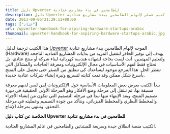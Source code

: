 ```yaml
---
title: دليل Upverter للطامحين في بدء مشاريع عتادية
description: دليل Upverter كتيب عملي لإلهام الطامحين ببدء مشاريع عتادية Hardware، يهدف إلى توفير الحافز لتفعيل المزيد من بدايات المشاريع العتادية الناجحة
date: 2013-09-05T21:29:11+00:00
tags: ["عتاد"]
url: /upverter-handbook-for-aspiring-hardware-startups-arabic
thumbnail: upverter-handbook-for-aspiring-hardware-startups-arabic.jpg
---
```


هذا الكتيب ترجمة لدليل [Upverter](https://upverter.com/learn/en/preface/) الموجه لإلهام الطامحين ببدء مشاريع عتادية (Hardware) يهدف إلى توفير الحافز لتفعيل المزيد من بدايات المشاريع العتادية الناجحة ولتعليم المهتمين، أنت لست بحاجة لشهادة هندسة كهربائية لبناء شركة أو منتج عتادي، بل تحتاج فقط لفهم الأساسيات في مجال الإلكترونيات ومعرفة الحاجات والمشاكل التي تنتظر الحل. هذا المرجع موجود ليساعدك كي تنطلق من الصفر حتى تحصل على المنتج بأسرع شكل ممكن وقد تمت كتابته لتسريع وتيرة إنشاء شركات عتادية جديدة.

يبدأ الكتيب بعرض بعض المعلومات الأساسية حول الإلكترونيات لمن ليس لديهم معرفة مسبقة بها، ثم ننتقل إلى مرحلة وضع الأفكار وهو المرحلة الأولى الحقيقية في دورة تصميم المنتج، وبعد الإنتهاء منها نبدأ في مرحلة التصميم التي تتكون من إنشاء الأجزاء والمخطط النظري والمخطط الفيزيائي، ونتأكد من جودة التصميم وعمليته في مرحلة التحقق، وننتهي بمرحلة الإنتاج.

**الخلاصة عن كتاب دليل Upverter للطامحين في بدء مشاريع عتادية**

الكتيب منصة انطلاق جيدة وسريعة للمبتدئين والطامحين في عالم المشاريع العتادية.

